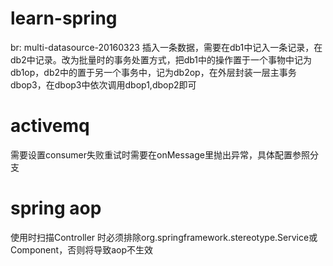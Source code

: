 # learn-spring
br: multi-datasource-20160323
插入一条数据，需要在db1中记入一条记录，在db2中记录。改为批量时的事务处置方式，把db1中的操作置于一个事物中记为db1op，db2中的置于另一个事务中，记为db2op，在外层封装一层主事务dbop3，在dbop3中依次调用dbop1,dbop2即可

# activemq
需要设置consumer失败重试时需要在onMessage里抛出异常，具体配置参照分支


# spring aop
使用时扫描Controller 时必须排除org.springframework.stereotype.Service或Component，否则将导致aop不生效
